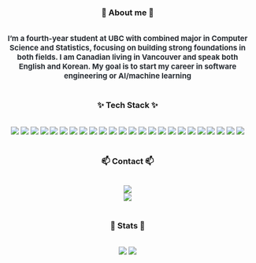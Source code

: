<!--내용 부분-->
<div align= "center"> 
  <h3>🤗 About me 🤗</h3> <br/>
  <div style="font-weight: 700; font-size: 15px; text-align: center; color: #282d33;"> I’m a fourth-year student at UBC with combined major in Computer Science and Statistics, focusing on building strong foundations in both fields. I am Canadian living in Vancouver and speak both English and Korean. My goal is to start my career in software engineering or AI/machine learning
  </div> 
  <br>
  <h3 align="center">✨ Tech Stack ✨</h3><br> 
  <div style="margin: 0 auto; text-align: center;" align= "center"> <img src="https://img.shields.io/badge/Amazon S3-569A31?style=for-the-badge&logo=Amazon S3&logoColor=white">
    <img src="https://img.shields.io/badge/Java-007396?style=for-the-badge&logo=Java&logoColor=white">
    <img src="https://img.shields.io/badge/C-A8B9CC?style=for-the-badge&logo=C&logoColor=white">
    <img src="https://img.shields.io/badge/C++-00599C?style=for-the-badge&logo=C%2B%2B&logoColor=white">
    <img src="https://img.shields.io/badge/Kotlin-7F52FF?style=for-the-badge&logo=Kotlin&logoColor=white">
    <img src="https://img.shields.io/badge/Python-3776AB?style=for-the-badge&logo=Python&logoColor=white">
    <img src="https://img.shields.io/badge/R-276DC3?style=for-the-badge&logo=R&logoColor=white">
    <img src="https://img.shields.io/badge/ReactNative-61DAFB?style=for-the-badge&logo=React&logoColor=white">
    <img src="https://img.shields.io/badge/Javascript-F7DF1E?style=for-the-badge&logo=Javascript&logoColor=white">
    <img src="https://img.shields.io/badge/Typescript-3178C6?style=for-the-badge&logo=Typescript&logoColor=white">
    <img src="https://img.shields.io/badge/HTML5-E34F26?style=for-the-badge&logo=HTML5&logoColor=white">
    <img src="https://img.shields.io/badge/CSS3-1572B6?style=for-the-badge&logo=CSS3&logoColor=white">
    <img src="https://img.shields.io/badge/React-61DAFB?style=for-the-badge&logo=React&logoColor=white">
    <img src="https://img.shields.io/badge/Next.js-000000?style=for-the-badge&logo=Next.js&logoColor=white">    
    <img src="https://img.shields.io/badge/Node.js-339933?style=for-the-badge&logo=Node.js&logoColor=white">
    <img src="https://img.shields.io/badge/Express-000000?style=for-the-badge&logo=Express&logoColor=white">
    <img src="https://img.shields.io/badge/MySQL-4479A1?style=for-the-badge&logo=MySQL&logoColor=white">
    <img src="https://img.shields.io/badge/PostgreSQL-4169E1?style=for-the-badge&logo=PostgreSQL&logoColor=white">
    <img src="https://img.shields.io/badge/Amazon AWS-232F3E?style=for-the-badge&logo=Amazon AWS&logoColor=white">
    <img src="https://img.shields.io/badge/Firebase-FFCA28?style=for-the-badge&logo=Firebase&logoColor=white">
    <img src="https://img.shields.io/badge/Git-F05032?style=for-the-badge&logo=Git&logoColor=white">
    <img src="https://img.shields.io/badge/Github-181717?style=for-the-badge&logo=Github&logoColor=white">
    <img src="https://img.shields.io/badge/Linux-FCC624?style=for-the-badge&logo=Linux&logoColor=white">
    <img src="https://img.shields.io/badge/Figma-F24E1E?style=for-the-badge&logo=Figma&logoColor=white">
  </div>
</div>
<br>
<h3 align="center">📫 Contact 📫</h3><br>
<div align= "center">
  <a href="mailto:parkryan0128@gmail.com">
    <img src="https://img.shields.io/badge/parkryan0128@gmail.com-D14836?style=for-the-badge&logo=gmail&logoColor=white"/>
  </a> <br/>
  <a href="https://www.linkedin.com/in/parkryan0128/">
    <img src="https://img.shields.io/badge/Linkedin-1572B6.svg?style=for-the-badge"/>
  </a>
</div>
<br> 
<div align= "center"> 
  <h3> 🏅 Stats 🏅</h3><br/>
  <div align= "center"> <img src="https://github-readme-stats.vercel.app/api?username=parkryan0128&show_icons=true&theme=swift&hide=contribs&rank_icon=github&include_all_commits=true"/>
    <img src="https://github-readme-stats.vercel.app/api/top-langs/?username=parkryan0128&layout=compact&theme=swift"/>
  </div> 
</div>
